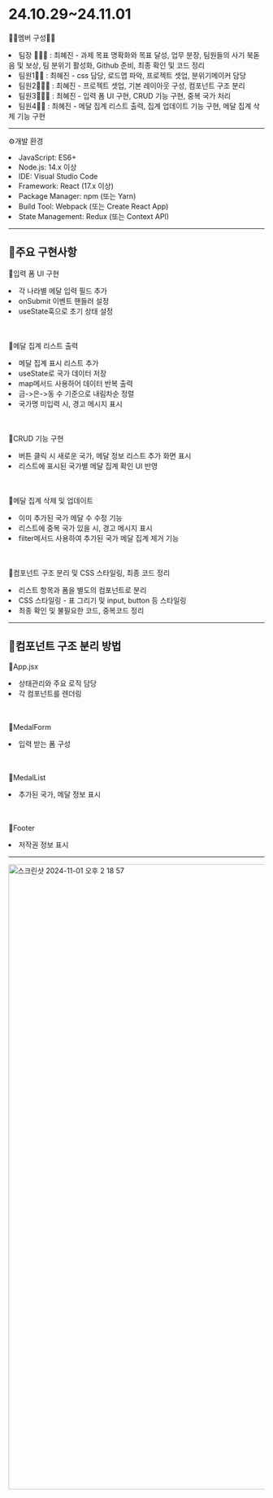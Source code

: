 <H1>24.10.29~24.11.01</H1>

<p>👼🏻멤버 구성👼🏻</p>
<li>팀장 🙋🏻‍♀️ : 최혜진 - 과제 목표 명확화와 목표 달성, 업무 분장, 팀원들의 사기 북돋음 및 보상, 팀 분위기 활성화, Github 준비, 최종 확인 및 코드 정리</li>
<li>팀원1🙋🏻 : 최혜진 - css 담당, 로드맵 파악, 프로젝트 셋업, 분위기메이커 담당</li>
<li>팀원2🙋🏻‍♂️ : 최혜진 - 프로젝트 셋업, 기본 레이아웃 구성, 컴포넌트 구조 분리</li>
<li>팀원3🙋🏼‍♀️ : 최혜진 - 입력 폼 UI 구현, CRUD 기능 구현, 중복 국가 처리</li>
<li>팀원4🙋🏼 : 최혜진 - 메달 집계 리스트 출력, 집계 업데이트 기능 구현, 메달 집계 삭제 기능 구현</li>

---

<p>⚙️개발 환경</p>
<li>JavaScript: ES6+</li>
<li>Node.js: 14.x 이상</li>
<li>IDE: Visual Studio Code</li>
<li>Framework: React (17.x 이상)</li>
<li>Package Manager: npm (또는 Yarn)</li>
<li>Build Tool: Webpack (또는 Create React App)</li>
<li>State Management: Redux (또는 Context API)</li>

---

<h2>📌주요 구현사항</h2>
<p>🐥입력 폼 UI 구현</p>
<li>각 나라별 메달 입력 필드 추가</li>
<li>onSubmit 이벤트 핸들러 설정</li>
<li>useState훅으로 초기 상태 설정</li>
<br> 
<br>
<p>🐥메달 집계 리스트 출력</p>
<li>메달 집계 표시 리스트 추가</li>
<li>useState로 국가 데이터 저장</li>
<li>map메서드 사용하어 데이터 반복 출력</li>
<li>금->은->동 수 기준으로 내림차순 정렬</li>
<li>국가명 미입력 시, 경고 메시지 표시</li>
<br> 
<br>
<p>🐥CRUD 기능 구현</p>
<li>버튼 클릭 시 새로운 국가, 메달 정보 리스트 추가 화면 표시</li>
<li>리스트에 표시된 국가별 메달 집계 확인 UI 반영</li>
<br> 
<br>
<p>🐥메달 집계 삭제 및 업데이트</p>
<li>이미 추가된 국가 메달 수 수정 기능</li>
<li>리스트에 중복 국가 있을 시, 경고 메시지 표시</li>
<li>filter메서드 사용하여 추가된 국가 메달 집계 제거 기능</li>
<br> 
<br>
<p>🐥컴포넌트 구조 분리 및 CSS 스타일링, 최종 코드 정리</p>
<li>리스트 항목과 폼을 별도의 컴포넌트로 분리</li>
<li>CSS 스타일링 - 표 그리기 및 input, button 등 스타일링</li>
<li>최종 확인 및 불필요한 코드, 중복코드 정리</li>

---
<h2>📌컴포넌트 구조 분리 방법</h2>
<p>🐤App.jsx</p>
<li>상태관리와 주요 로직 담당</li>
<li>각 컴포넌트를 렌더링</li>
<br>
<br>
<p>🐤MedalForm</p>
<li>입력 받는 폼 구성</li>
<br>
<br>
<p>🐤MedalList</p>
<li>추가된 국가, 메달 정보 표시</li>
<br>
<br>
<p>🐤Footer</p>
<li>저작권 정보 표시</li>

---
<img width="1228" alt="스크린샷 2024-11-01 오후 2 18 57" src="https://github.com/user-attachments/assets/9902ec25-126a-4489-9ea0-1ff672d79324">


